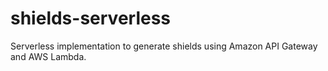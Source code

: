 # shields-serverless
Serverless implementation to generate shields using Amazon API Gateway and AWS Lambda.
